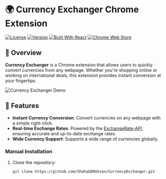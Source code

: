 # 🌍 Currency Exchanger Chrome Extension

[![License](https://img.shields.io/github/license/your-username/currency-exchanger-extension)](LICENSE)
[![Version](https://img.shields.io/badge/version-1.0.0-blue)](https://github.com/your-username/currency-exchanger-extension/releases)
[![Built With React](https://img.shields.io/badge/built%20with-React-61dafb)](https://reactjs.org/)
[![Chrome Web Store](https://img.shields.io/chrome-web-store/v/your-extension-id)](https://chrome.google.com/webstore/detail/your-extension-id)

## 🚀 Overview

**Currency Exchanger** is a Chrome extension that allows users to quickly convert currencies from any webpage. Whether you're shopping online or working on international deals, this extension provides instant conversion at your fingertips.

![Currency Exchanger Demo](./assets/demo.gif)

## 🎯 Features

- **Instant Currency Conversion**: Convert currencies on any webpage with a simple right-click.
- **Real-time Exchange Rates**: Powered by the [ExchangeRate-API](https://www.exchangerate-api.com/), ensuring accurate and up-to-date exchange rates.
- **Wide Currency Support**: Supports a wide range of currencies globally.


### Manual Installation

1. Clone the repository:
   ```bash
   git clone https://github.com/ShehabEMohsen/CurrencyExchanger.git

